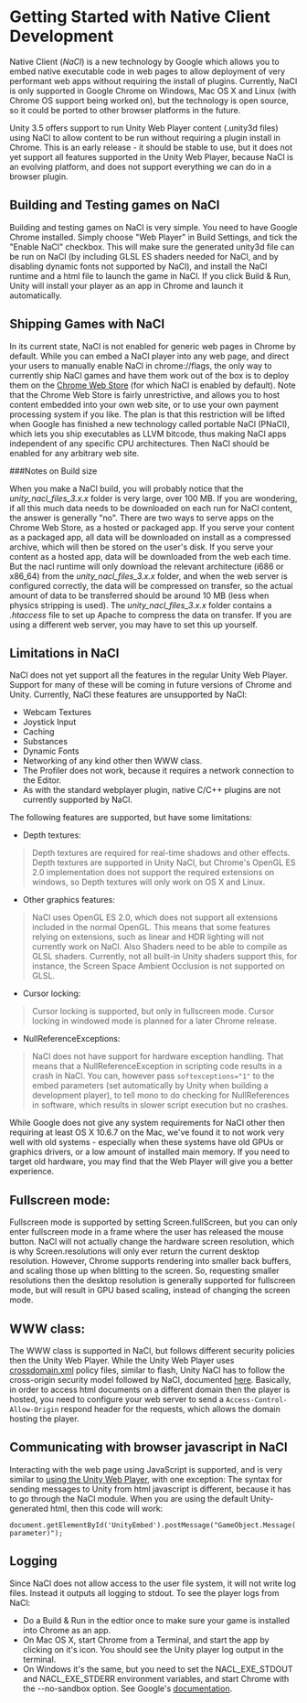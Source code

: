 Getting Started with Native Client Development
==============================================


Native Client (_NaCl_) is a new technology by Google which allows you to embed native executable code in web pages to allow deployment of very performant web apps without requiring the install of plugins. Currently, NaCl is only supported in Google Chrome on Windows, Mac OS X and Linux (with Chrome OS support being worked on), but the technology is open source, so it could be ported to other browser platforms in the future.

Unity 3.5 offers support to run Unity Web Player content (.unity3d files) using NaCl to allow content to be run without requiring a plugin install in Chrome. This is an early release - it should be stable to use, but it does not yet support all features supported in the Unity Web Player, because NaCl is an evolving platform, and does not support everything we can do in a browser plugin.

Building and Testing games on NaCl
----------------------------------


Building and testing games on NaCl is very simple. You need to have Google Chrome installed. Simply choose "Web Player" in Build Settings, and tick the "Enable NaCl" checkbox. This will make sure the generated unity3d file can be run on NaCl (by including GLSL ES shaders needed for NaCl, and by disabling dynamic fonts not supported by NaCl), and install the NaCl runtime and a html file to launch the game in NaCl. If you click Build & Run, Unity will install your player as an app in Chrome and launch it automatically.

Shipping Games with NaCl
------------------------


In its current state, NaCl is not enabled for generic web pages in Chrome by default. While you can embed a NaCl player into any web page, and direct your users to manually enable NaCl in chrome://flags, the only way to currently ship NaCl games and have them work out of the box is to deploy them on the [Chrome Web Store](https://chrome.google.com/webstore.html) (for which NaCl is enabled by default). Note that the Chrome Web Store is fairly unrestrictive, and allows you to host content embedded into your own web site, or to use your own payment processing system if you like. The plan is that this restriction will be lifted when Google has finished a new technology called portable NaCl (PNaCl), which lets you ship executables as LLVM bitcode, thus making NaCl apps independent of any specific CPU architectures. Then NaCl should be enabled for any arbitrary web site.

###Notes on Build size

When you make a NaCl build, you will probably notice that the _unity_nacl_files_3.x.x_ folder is very large, over 100 MB. If you are wondering, if all this much data needs to be downloaded on each run for NaCl content, the answer is generally "no". There are two ways to serve apps on the Chrome Web Store, as a hosted or packaged app. If you serve your content as a packaged app, all data will be downloaded on install as a compressed archive, which will then be stored on the user's disk. If you serve your content as a hosted app, data will be downloaded from the web each time. But the nacl runtime will only download the relevant architecture (i686 or x86_64) from the _unity_nacl_files_3.x.x_ folder, and when the web server is configured correctly, the data will be compressed on transfer, so the actual amount of data to be transferred should be around 10 MB (less when physics stripping is used). The _unity_nacl_files_3.x.x_ folder contains a _.htaccess_ file to set up Apache to compress the data on transfer. If  you are using a different web server, you may have to set this up yourself.

Limitations in NaCl
-------------------


NaCl does not yet support all the features in the regular Unity Web Player. Support for many of these will be coming in future versions of Chrome and Unity. Currently, NaCl these features are unsupported by NaCl:

* Webcam Textures
* Joystick Input
* Caching
* Substances
* Dynamic Fonts
* Networking of any kind other then WWW class.
* The Profiler does not work, because it requires a network connection to the Editor.
* As with the standard webplayer plugin, native C/C++ plugins are not currently supported by NaCl.

The following features are supported, but have some limitations:

* Depth textures:
>Depth textures are required for real-time shadows and other effects. Depth textures are supported in Unity NaCl, but Chrome's OpenGL ES 2.0 implementation does not support the required extensions on windows, so Depth textures will only work on OS X and Linux.

* Other graphics features:
>NaCl uses OpenGL ES 2.0, which does not support all extensions included in the normal OpenGL. This means that some features relying on extensions, such as linear and HDR lighting will not currently work on NaCl. Also Shaders need to be able to compile as GLSL shaders. Currently, not all built-in Unity shaders support this, for instance, the Screen Space Ambient Occlusion is not supported on GLSL.

* Cursor locking:
>Cursor locking is supported, but only in fullscreen mode. Cursor locking in windowed mode is planned for a later Chrome release.

* NullReferenceExceptions:
>NaCl does not have support for hardware exception handling. That means that a NullReferenceException in scripting code results in a crash in NaCl. You can, however pass `softexceptions="1"` to the embed parameters (set automatically by Unity when building a development player), to tell mono to do checking for NullReferences in software, which results in slower script execution but no crashes.

While Google does not give any system requirements for NaCl other then requiring at least OS X 10.6.7 on the Mac, we've found it to not work very well with old systems - especially when these systems have old GPUs or graphics drivers, or a low amount of installed main memory. If you need to target old hardware, you may find that the Web Player will give you a better experience.

Fullscreen mode:
----------------


Fullscreen mode is supported by setting Screen.fullScreen, but you can only enter fullscreen mode in a frame where the user has released the mouse button. NaCl will not actually change the hardware screen resolution, which is why Screen.resolutions will only ever return the current desktop resolution. However, Chrome supports rendering into smaller back buffers, and scaling those up when blitting to the screen. So, requesting smaller resolutions then the desktop resolution is generally supported for fullscreen mode, but will result in GPU based scaling, instead of changing the screen mode.

WWW class:
----------


The WWW class is supported in NaCl, but follows different security policies then the Unity Web Player. While the Unity Web Player uses [crossdomain.xml](SecuritySandbox.html) policy files, similar to flash, Unity NaCl has to follow the cross-origin security model followed by NaCl, documented [here](http://www.w3.org/TR/cors/.html). Basically, in order to access html documents on a different domain then the player is hosted, you need to configure your web server to send a `Access-Control-Allow-Origin` respond header for the requests, which allows the domain hosting the player.

Communicating with browser javascript in NaCl
---------------------------------------------


Interacting with the web page using JavaScript is supported, and is very similar to [using the Unity Web Player](UnityWebPlayerandbrowsercommunication.html), with one exception: The syntax for sending messages to Unity from html javascript is different, because it has to go through the NaCl module. When you are using the default Unity-generated html, then this code will work:

`document.getElementById('UnityEmbed').postMessage("GameObject.Message(parameter)");`

Logging
-------


Since NaCl does not allow access to the user file system, it will not write log files. Instead it outputs all logging to stdout. To see the player logs from NaCl: 

* Do a Build & Run in the edtior once to make sure your game is installed into Chrome as an app.
* On Mac OS X, start Chrome from a Terminal, and start the app by clicking on it's icon. You should see the Unity player log output in the terminal.
* On Windows it's the same, but you need to set the NACL_EXE_STDOUT and NACL_EXE_STDERR environment variables, and start Chrome with the --no-sandbox option. See Google's [documentation](https://sites.google.com/a/chromium.org/dev/nativeclient/how-tos/debuggingtips.html).
